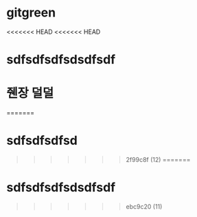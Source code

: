 # gitgreen

<<<<<<< HEAD
<<<<<<< HEAD
# sdfsdfsdfsdsdfsdf

# 줸장 덜덜
=======
# sdfsdfsdfsd
>>>>>>> 2f99c8f (12)
=======
# sdfsdfsdfsdsdfsdf
>>>>>>> ebc9c20 (11)

